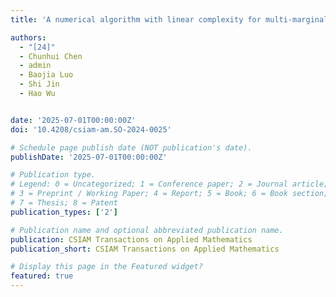 ```yaml
---
title: 'A numerical algorithm with linear complexity for multi-marginal optimal transport with L1 cost'

authors:
  - "[24]"
  - Chunhui Chen
  - admin
  - Baojia Luo
  - Shi Jin
  - Hao Wu


date: '2025-07-01T00:00:00Z'
doi: '10.4208/csiam-am.SO-2024-0025'

# Schedule page publish date (NOT publication's date).
publishDate: '2025-07-01T00:00:00Z'

# Publication type.
# Legend: 0 = Uncategorized; 1 = Conference paper; 2 = Journal article;
# 3 = Preprint / Working Paper; 4 = Report; 5 = Book; 6 = Book section;
# 7 = Thesis; 8 = Patent
publication_types: ['2']

# Publication name and optional abbreviated publication name.
publication: CSIAM Transactions on Applied Mathematics
publication_short: CSIAM Transactions on Applied Mathematics

# Display this page in the Featured widget?
featured: true
---
```

